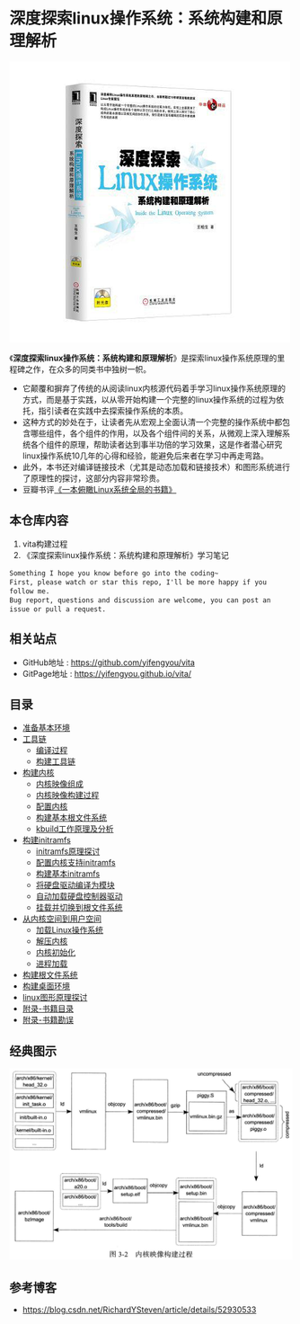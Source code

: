 # 深度探索linux操作系统：系统构建和原理解析

![20190910_165913_77](image/20190910_165913_77.png)

《**深度探索linux操作系统：系统构建和原理解析**》是探索linux操作系统原理的里程碑之作，在众多的同类书中独树一帜。

* 它颠覆和摒弃了传统的从阅读linux内核源代码着手学习linux操作系统原理的方式，而是基于实践，以从零开始构建一个完整的linux操作系统的过程为依托，指引读者在实践中去探索操作系统的本质。
* 这种方式的妙处在于，让读者先从宏观上全面认清一个完整的操作系统中都包含哪些组件，各个组件的作用，以及各个组件间的关系，从微观上深入理解系统各个组件的原理，帮助读者达到事半功倍的学习效果，这是作者潜心研究linux操作系统10几年的心得和经验，能避免后来者在学习中再走弯路。
* 此外，本书还对编译链接技术（尤其是动态加载和链接技术）和图形系统进行了原理性的探讨，这部分内容非常珍贵。
* 豆瓣书评[《一本俯瞰Linux系统全局的书籍》](https://book.douban.com/review/6581603/)

## 本仓库内容

1. vita构建过程
2. 《深度探索linux操作系统：系统构建和原理解析》学习笔记

```
Something I hope you know before go into the coding~
First, please watch or star this repo, I'll be more happy if you follow me.
Bug report, questions and discussion are welcome, you can post an issue or pull a request.
```

## 相关站点

* GitHub地址 : <https://github.com/yifengyou/vita>
* GitPage地址 : <https://yifengyou.github.io/vita/>

## 目录

* [准备基本环境](docs/准备基本环境.md)
* [工具链](docs/工具链.md)
    * [编译过程](docs/工具链/编译过程.md)
    * [构建工具链](docs/工具链/构建工具链.md)
* [构建内核](docs/构建内核.md)
    * [内核映像组成](docs/构建内核/内核映像组成.md)
    * [内核映像构建过程](docs/构建内核/内核映像构建过程.md)
    * [配置内核](docs/构建内核/配置内核.md)
    * [构建基本根文件系统](docs/构建内核/构建基本根文件系统.md)
    * [kbuild工作原理及分析](docs/构建内核/kbuild工作原理及分析.md)
* [构建initramfs](docs/构建initramfs.md)
    * [initramfs原理探讨](docs/构建initramfs/initramfs原理探讨.md)
    * [配置内核支持initramfs](docs/构建initramfs/配置内核支持initramfs.md)
    * [构建基本initramfs](docs/构建initramfs/构建基本initramfs.md)
    * [将硬盘驱动编译为模块](docs/构建initramfs/将硬盘驱动编译为模块.md)
    * [自动加载硬盘控制器驱动](docs/构建initramfs/自动加载硬盘控制器驱动.md)
    * [挂载并切换到根文件系统](docs/构建initramfs/挂载并切换到根文件系统.md)
* [从内核空间到用户空间](docs/从内核空间到用户空间.md)
    * [加载Linux操作系统](docs/从内核空间到用户空间/加载Linux操作系统.md)
    * [解压内核](docs/从内核空间到用户空间/解压内核.md)
    * [内核初始化](docs/从内核空间到用户空间/内核初始化.md)
    * [进程加载](docs/从内核空间到用户空间/进程加载.md)
* [构建根文件系统](docs/构建根文件系统.md)
* [构建桌面环境](docs/构建桌面环境.md)
* [linux图形原理探讨](docs/linux图形原理探讨.md)
* [附录-书籍目录](docs/书籍目录.md)
* [附录-书籍勘误](docs/书籍勘误.md)


## 经典图示

![20191012_184121_48](image/20191012_184121_48.png)

## 参考博客

* <https://blog.csdn.net/RichardYSteven/article/details/52930533>
